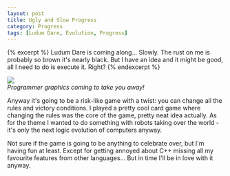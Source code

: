 ```yaml
---
layout: post
title: Ugly and Slow Progress
category: Progress
tags: [Ludum Dare, Evolution, Progress]
---
```


{% excerpt %}
Ludum Dare is coming along... Slowly. The rust on me is probably so brown it's nearly black. But I have an idea and it might be good, all I need to do is execute it. Right?
{% endexcerpt %}

![](/media/images/2012-08-25-145327.png)  
*Programmer graphics coming to take you away!*

Anyway it's going to be a risk-like game with a twist: you can change all the rules and victory conditions. I played a pretty cool card game where changing the rules was the core of the game, pretty neat idea actually. As for the theme I wanted to do something with robots taking over the world - it's only the next logic evolution of computers anyway.

Not sure if the game is going to be anything to celebrate over, but I'm having fun at least. Except for getting annoyed about C++ missing all my favourite features from other languages... But in time I'll be in love with it anyway.

